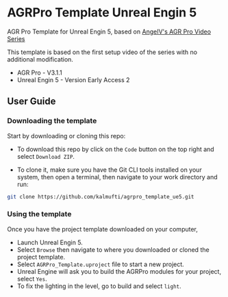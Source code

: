 # AGRPro Template Unreal Engin 5

AGR Pro Template for Unreal Engin 5, based on [AngeIV's AGR Pro Video Series](https://www.youtube.com/playlist?list=PLTztLWdi2XEE4-MQX2BQ3i6VICXCmd42W)

This template is based on the first setup video of the series with no additional modification.

- AGR Pro - V3.1.1
- Unreal Engin 5 - Version Early Access 2

## User Guide

### Downloading the template

Start by downloading or cloning this repo:

- To download this repo by click on the `Code` button on the top right and select `Download ZIP`.

- To clone it, make sure you have the Git CLI tools installed on your system, then open a terminal, then navigate to your work directory and run:

```bash
git clone https://github.com/kalmufti/agrpro_template_ue5.git
```

### Using the template

Once you have the project template downloaded on your computer,

- Launch Unreal Engin 5.
- Select `Browse` then navigate to where you downloaded or cloned the project template.
- Select `AGRPro_Template.uproject` file to start a new project.
- Unreal Engine will ask you to build the AGRPro modules for your project, select `Yes`.
- To fix the lighting in the level, go to build and select `light`.
